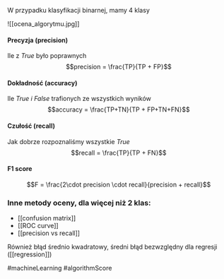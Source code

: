 W przypadku klasyfikacji binarnej, mamy 4 klasy

![[ocena_algorytmu.jpg]]

#### Precyzja (precision)
Ile z *True* było poprawnych
$$precision = \frac{TP}{TP + FP}$$
#### Dokładność (accuracy)
Ile *True i False* trafionych ze wszystkich wyników
 $$accuracy = \frac{TP+TN}{TP + FP+TN+FN}$$
#### Czułość (recall)
Jak dobrze rozpoznaliśmy wszystkie *True*
$$recall = \frac{TP}{TP + FN}$$
#### F1 score
$$F = \frac{2\cdot precision \cdot recall}{precision + recall}$$
### Inne metody oceny, dla więcej niż 2 klas:
- [[confusion matrix]]
- [[ROC curve]]
- [[precision vs recall]]

Również błąd średnio kwadratowy, średni błąd bezwzględny dla regresji ([[regression]])

#machineLearning #algorithmScore 